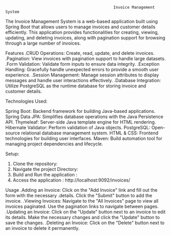                                                    Invoice Management System
The Invoice Management System is a web-based application built using Spring Boot that allows users to manage invoices and customer details efficiently. This application provides functionalities for creating, viewing, updating, and deleting invoices, along with pagination support for browsing through a large number of invoices.

Features
.CRUD Operations: Create, read, update, and delete invoices.
.Pagination: View invoices with pagination support to handle large datasets.
.Form Validation: Validate form inputs to ensure data integrity.
.Exception Handling: Gracefully handle unexpected errors to provide a smooth user experience.
.Session Management: Manage session attributes to display messages and handle user interactions effectively.
.Database Integration: Utilize PostgreSQL as the runtime database for storing invoice and customer details.

Technologies Used:

Spring Boot: Backend framework for building Java-based applications.
Spring Data JPA: Simplifies database operations with the Java Persistence API.
Thymeleaf: Server-side Java template engine for HTML rendering.
Hibernate Validator: Perform validation of Java objects.
PostgreSQL: Open-source relational database management system.
HTML & CSS: Frontend technologies for building user interfaces.
Maven: Build automation tool for managing project dependencies and lifecycle.

Setup:
1.	Clone the repository: 
2.	Navigate the project Directory:
3.	Build and Run the application :
4.	Access the application : http://localhost:9092/invoices/

Usage
.Adding an Invoice: Click on the "Add Invoice" link and fill out the form with the necessary .details. Click the "Submit" button to add the invoice.
.Viewing Invoices: Navigate to the "All Invoices" page to view all invoices paginated. Use the pagination links to navigate between pages.
.Updating an Invoice: Click on the "Update" button next to an invoice to edit its details. Make the necessary changes and click the "Update" button to save the changes.
.Deleting an Invoice: Click on the "Delete" button next to an invoice to delete it permanently.
